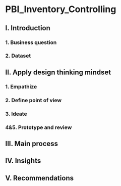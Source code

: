 # PBI_Inventory_Controlling
## I. Introduction
### 1. Business question
### 2. Dataset
## II. Apply design thinking mindset
### 1. Empathize
### 2. Define point of view
### 3. Ideate
### 4&5. Prototype and review
## III. Main process
## IV. Insights
## V. Recommendations
